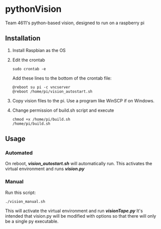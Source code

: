# pythonVision
Team 4611's python-based vision, designed to run on a raspberry pi

## Installation
1) Install Raspbian as the OS
2) Edit the crontab
    ```
    sudo crontab -e
    ```
    
    Add these lines to the bottom of the crontab file:
    
    ```
    @reboot su pi -c vncserver
    @reboot /home/pi/vision_autostart.sh
    ```
    
3) Copy vision files to the pi.  Use a program like WinSCP if on Windows.
    
4) Change permission of build.sh script and execute
    ```
    chmod +x /home/pi/build.sh
    /home/pi/build.sh
    ```

## Usage
### Automated
On reboot, *__vision_autostart.sh__* will automatically run.  This activates the virtual environment and runs *__vision.py__*

### Manual
Run this script:
```
./vision_manual.sh
```
This will activate the virtual environment and run *__visionTape.py__*
It's intended that vision.py will be modified with options so that there will only be a single py executable.

